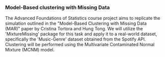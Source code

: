 ### Model-Based clustering with Missing Data

The Advanced Foundations of Statistics course project aims to replicate the simulation
outlined in the "Model-Based Clustering with Missing Data (MAR)" paper by Cristina 
Tortora and Hung Tong. We will utilize the 'MixtureMissing' package for this task and 
apply it to a real-world dataset, specifically the 'Music-Genre' dataset obtained from 
the Spotify API. Clustering will be performed using the Multivariate Contaminated Normal 
Mixture (MCNM) model.
